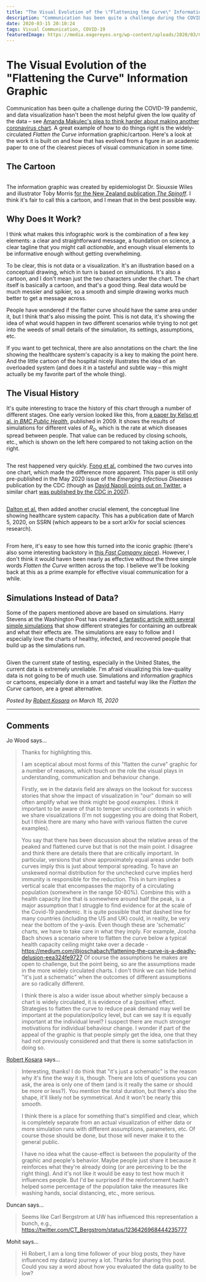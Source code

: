 ```yaml
---
title: "The Visual Evolution of the \"Flattening the Curve\" Information Graphic"
description: "Communication has been quite a challenge during the COVID-19 pandemic, and data visualization hasn't been the most helpful given the low quality of the data – see Amanda Makulec's plea to think harder about making another coronavirus chart. A great example of how to do things right is the widely-circulated Flatten the Curve information graphic/cartoon. Here's a look at the work it is built on and how that has evolved from a figure in an academic paper to one of the clearest pieces of visual communication in some time."
date: 2020-03-15 20:10:24
tags: Visual Communication, COVID-19
featuredImage: https://media.eagereyes.org/wp-content/uploads/2020/03/Covid-19-curves-graphic-social-v3.gif
---
```


# The Visual Evolution of the "Flattening the Curve" Information Graphic

Communication has been quite a challenge during the COVID-19 pandemic, and data visualization hasn't been the most helpful given the low quality of the data – see <a href="https://medium.com/nightingale/ten-considerations-before-you-create-another-chart-about-covid-19-27d3bd691be8">Amanda Makulec's plea to think harder about making another coronavirus chart</a>. A great example of how to do things right is the widely-circulated <em>Flatten the Curve</em> information graphic/cartoon. Here's a look at the work it is built on and how that has evolved from a figure in an academic paper to one of the clearest pieces of visual communication in some time.

## The Cartoon

<figure class="wp-block-image size-large"><img src="https://media.eagereyes.org/wp-content/uploads/2020/03/Covid-19-curves-graphic-social-v3.gif" alt="" class="wp-image-13637"/></figure>

The information graphic was created by epidemiologist Dr. Siouxsie Wiles and illustrator Toby Morris <a href="https://thespinoff.co.nz/society/09-03-2020/the-three-phases-of-covid-19-and-how-we-can-make-it-manageable/">for the New Zealand publication <em>The Spinoff</em></a>. I think it's fair to call this a cartoon, and I mean that in the best possible way.

## Why Does It Work?

I think what makes this infographic work is the combination of a few key elements: a clear and straightforward message, a foundation on science, a clear tagline that you might call <em>actionable</em>, and enough visual elements to be informative enough without getting overwhelming.

To be clear, this is not data or a visualization. It's an illustration based on a conceptual drawing, which in turn is based on simulations. It's also a cartoon, and I don't mean just the two characters under the chart. The chart itself is basically a cartoon, and that's a good thing. Real data would be much messier and spikier, so a smooth and simple drawing works much better to get a message across.

People have wondered if the flatter curve should have the same area under it, but I think that's also missing the point. This is not data, it's showing the idea of what would happen in two different scenarios while trying to not get into the weeds of small details of the simulation, its settings, assumptions, etc.

If you want to get technical, there are also annotations on the chart: the line showing the healthcare system's capacity is a key to making the point here. And the little cartoon of the hospital nicely illustrates the idea of an overloaded system (and does it in a tasteful and subtle way –&nbsp;this might actually be my favorite part of the whole thing).

## The Visual History

It's quite interesting to trace the history of this chart through a number of different stages. One early version looked like this, from <a href="https://bmcpublichealth.biomedcentral.com/articles/10.1186/1471-2458-9-117">a paper by Kelso et al. in <em>BMC Public Health</em>,</a> published in 2009. It shows the results of simulations for different vales of <em>R<sub>0</sub></em>, which is the rate at which diseases spread between people. That value can be reduced by closing schools, etc., which is shown on the left here compared to not taking action on the right.

<figure class="wp-block-image size-large"><img src="https://media.eagereyes.org/wp-content/uploads/2020/03/image-1.png" alt="" class="wp-image-13632"/></figure>

The rest happened very quickly. <a href="https://wwwnc.cdc.gov/eid/article/26/5/19-0995_article">Fong et al.</a> combined the two curves into one chart, which made the difference more apparent. This paper is still only pre-published in the May 2020 issue of the <em>Emerging Infectious Diseases</em> publication by the CDC (though as <a href="https://twitter.com/Biff_Bruise/status/1239407516393463809?s=20">David Napoli points out on Twitter</a>, a similar chart <a href="https://www.cdc.gov/mmwr/volumes/66/rr/rr6601a1.htm#F1_down">was published by the CDC in 2007</a>).

<figure class="wp-block-image size-large"><img src="https://media.eagereyes.org/wp-content/uploads/2020/03/19-0995-F1.jpg" alt="" class="wp-image-13630"/></figure>

<a href="https://papers.ssrn.com/sol3/papers.cfm?abstract_id=3549276">Dalton et al.</a> then added another crucial element, the conceptual line showing healthcare system capacity. This has a publication date of March 5, 2020, on SSRN (which appears to be a sort arXiv for social sciences research).

<figure class="wp-block-image size-large"><img src="https://media.eagereyes.org/wp-content/uploads/2020/03/image.png" alt="" class="wp-image-13631"/></figure>

From here, it's easy to see how this turned into the iconic graphic (there's also some interesting backstory in <a href="https://www.fastcompany.com/90476143/the-story-behind-flatten-the-curve-the-defining-chart-of-the-coronavirus">this <em>Fast Company</em> piece</a>). However, I don't think it would haven been nearly as effective without the three simple words <em>Flatten the Curve</em> written across the top. I believe we'll be looking back at this as a prime example for effective visual communication for a while.

## Simulations Instead of Data?

Some of the papers mentioned above are based on simulations. Harry Stevens at the Washington Post has created <a href="https://www.washingtonpost.com/graphics/2020/world/corona-simulator/">a fantastic article with several simple simulations</a> that show different strategies for containing an outbreak and what their effects are. The simulations are easy to follow and I especially love the charts of healthy, infected, and recovered people that build up as the simulations run. 

<figure class="wp-block-image size-large"><img src="https://media.eagereyes.org/wp-content/uploads/2020/03/image-2.png" alt="" class="wp-image-13633"/></figure>

Given the current state of testing, especially in the United States, the current data is extremely unreliable. I'm afraid visualizing this low-quality data is not going to be of much use. Simulations and information graphics or cartoons, especially done in a smart and tasteful way like the <em>Flatten the Curve</em> cartoon, are a great alternative.


_Posted by <a href="/about">Robert Kosara</a> on March 15, 2020_


<aside class="comments">

---
## Comments

Jo Wood says…
>	Thanks for highlighting this.
>	
>	I am sceptical about most forms of this "flatten the curve" graphic for a number of reasons, which touch on the role the visual plays in understanding, communication and behaviour change.
>	
>	Firstly, we in the datavis field are always on the lookout for success stories that show the impact of visualization in "our" domain so will often amplify what we think might be good examples. I think it important to be aware of that to temper uncritical contexts in which we share visualizations (I'm not suggesting you are doing that Robert, but I think there are many who have with various flatten the curve examples).
>	
>	You say that there has been discussion about the relative areas of the peaked and flattened curve but that is not the main point. I disagree and think there are details there that are critically important. In particular, versions that show approximately equal areas under both curves imply this is just about temporal spreading. To have an unskewed normal distribution for the unchecked curve implies herd immunity is responsible for the reduction. This in turn implies a vertical scale that encompasses the majority of a circulating population (somewhere in the range 50-80%). Combine this with a health capacity line that is somewhere around half the peak, is a major assumption that I struggle to find evidence for at the scale of the Covid-19 pandemic. It is quite possible that that dashed line for many countries (including the US and UK) could, in reality, be very near the bottom of the y-axis. Even though these are 'schematic' charts, we have to take care in what they imply. For example, Joscha Bach shows a scenario where to flatten the curve below a typical health capacity ceiling might take over a decade - https://medium.com/@joschabach/flattening-the-curve-is-a-deadly-delusion-eea324fe9727 Of course the assumptions he makes are open to challenge, but the point being, so are the assumptions made in the more widely circulated charts. I don't think we can hide behind "it's just a schematic" when the outcomes of different assumptions are so radically different.
>	
>	I think there is also a wider issue about whether simply because a chart is widely circulated, it is evidence of a (positive) effect. Strategies to flatten the curve to reduce peak demand may well be important at the population/policy level, but can we say it is equally important at the individual level? I suspect there are much stronger motivations for individual behaviour change. I wonder if part of the appeal of the graphic is that people simply get the idea, one that they had not previously considered and that there is some satisfaction in doing so.

<a href="http://eagereyes.org/about" rel="nofollow noopener" target="_blank">Robert Kosara</a> says…
>	Interesting, thanks! I do think that "it's just a schematic" is the reason why it's fine the way it is, though. There are lots of questions you can ask, the area is only one of them (and is it really the same or should be more or less?). You mention the total duration, but there's also the shape, it'll likely not be symmetrical. And it won't be nearly this smooth.
>	
>	I think there is a place for something that's simplified and clear, which is completely separate from an actual visualization of either data or more simulation runs with different assumptions, parameters, etc. Of course those should be done, but those will never make it to the general public.
>	
>	I have no idea what the cause-effect is between the popularity of the graphic and people's behavior. Maybe people just share it because it reinforces what they're already doing (or are perceiving to be the right thing). And it's not like it would be easy to test how much it influences people. But I'd be surprised if the reinforcement hadn't helped some percentage of the population take the measures like washing hands, social distancing, etc., more serious.

Duncan says…
>	Seems like Carl Bergstrom at UW has influenced this representation a bunch, e.g.,
>	https://twitter.com/CT_Bergstrom/status/1236426968444235777

Mohit says…
>	Hi Robert, I am a long time follower of your blog posts, they have influenced my dataviz journey a lot. Thanks for sharing this post. Could you say a word about how you evaluated the data quality to be low?

</aside>

